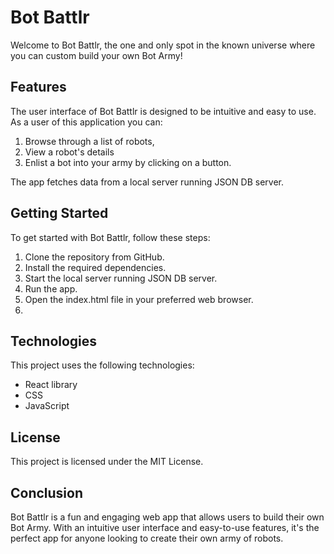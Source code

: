 # Bot Battlr

Welcome to Bot Battlr, the one and only spot in the known universe where you can custom build your own Bot Army! 

## Features

The user interface of Bot Battlr is designed to be intuitive and easy to use. As a user of this application you can:

1. Browse through a list of robots, 
2. View a robot's details
3. Enlist a bot into your army by clicking on a button. 
   
The app fetches data from a local server running JSON DB server.


## Getting Started

To get started with Bot Battlr, follow these steps:

1. Clone the repository from GitHub.
2. Install the required dependencies.
3. Start the local server running JSON DB server.
4. Run the app.
5. Open the index.html file in your preferred web browser.
6. 

## Technologies
This project uses the following technologies:

  - React library
  - CSS
  - JavaScript

## License

This project is licensed under the MIT License.

## Conclusion

Bot Battlr is a fun and engaging web app that allows users to build their own Bot Army. With an intuitive user interface and easy-to-use features, it's the perfect app for anyone looking to create their own army of robots.